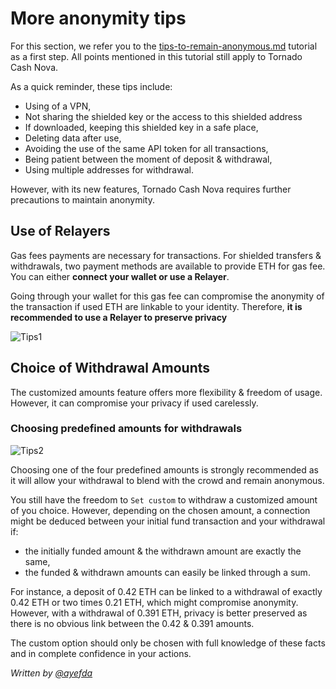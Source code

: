 # More anonymity tips

For this section, we refer you to the [tips-to-remain-anonymous.md](../general/tips-to-remain-anonymous.md "mention") tutorial as a first step. All points mentioned in this tutorial still apply to Tornado Cash Nova.

As a quick reminder, these tips include:

* Using of a VPN,
* Not sharing the shielded key or the access to this shielded address
* If downloaded, keeping this shielded key in a safe place,
* Deleting data after use,
* Avoiding the use of the same API token for all transactions,
* Being patient between the moment of deposit & withdrawal,
* Using multiple addresses for withdrawal.

However, with its new features, Tornado Cash Nova requires further precautions to maintain anonymity.

## Use of Relayers <a href="#use-of-relayers" id="use-of-relayers"></a>

Gas fees payments are necessary for transactions. For shielded transfers & withdrawals, two payment methods are available to provide ETH for gas fee. You can either **connect your wallet or use a Relayer**.

Going through your wallet for this gas fee can compromise the anonymity of the transaction if used ETH are linkable to your identity. Therefore, **it is recommended to use a Relayer to preserve privacy**

![Tips1](https://i.imgur.com/PsZ89Ym.png)

## Choice of Withdrawal Amounts <a href="#choice-of-withdrawal-amounts" id="choice-of-withdrawal-amounts"></a>

The customized amounts feature offers more flexibility & freedom of usage. However, it can compromise your privacy if used carelessly.

### Choosing predefined amounts for withdrawals <a href="#choosing-predefined-amounts-for-withdrawals" id="choosing-predefined-amounts-for-withdrawals"></a>

![Tips2](https://i.imgur.com/dKYvNQT.png)

Choosing one of the four predefined amounts is strongly recommended as it will allow your withdrawal to blend with the crowd and remain anonymous.

You still have the freedom to `Set custom` to withdraw a customized amount of you choice. However, depending on the chosen amount, a connection might be deduced between your initial fund transaction and your withdrawal if:

* the initially funded amount & the withdrawn amount are exactly the same,
* the funded & withdrawn amounts can easily be linked through a sum.

For instance, a deposit of 0.42 ETH can be linked to a withdrawal of exactly 0.42 ETH or two times 0.21 ETH, which might compromise anonymity. However, with a withdrawal of 0.391 ETH, privacy is better preserved as there is no obvious link between the 0.42 & 0.391 amounts.

The custom option should only be chosen with full knowledge of these facts and in complete confidence in your actions.

_Written by_ [_@ayefda_](https://torn.community/u/ayefda)
